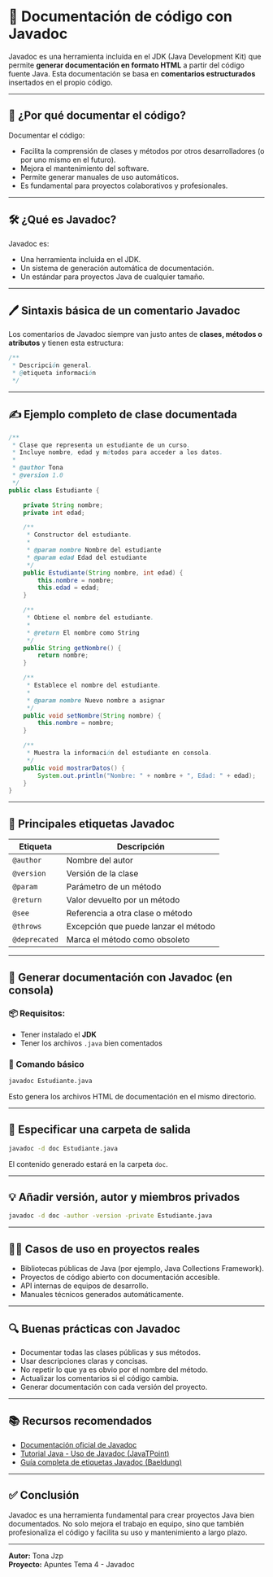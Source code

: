 # 📄 Documentación de código con Javadoc

Javadoc es una herramienta incluida en el JDK (Java Development Kit) que permite **generar documentación en formato HTML** a partir del código fuente Java. Esta documentación se basa en **comentarios estructurados** insertados en el propio código.

---

## 🧠 ¿Por qué documentar el código?

Documentar el código:
- Facilita la comprensión de clases y métodos por otros desarrolladores (o por uno mismo en el futuro).
- Mejora el mantenimiento del software.
- Permite generar manuales de uso automáticos.
- Es fundamental para proyectos colaborativos y profesionales.

---

## 🛠 ¿Qué es Javadoc?

Javadoc es:
- Una herramienta incluida en el JDK.
- Un sistema de generación automática de documentación.
- Un estándar para proyectos Java de cualquier tamaño.

---

## 🖊 Sintaxis básica de un comentario Javadoc

Los comentarios de Javadoc siempre van justo antes de **clases, métodos o atributos** y tienen esta estructura:

```java
/**
 * Descripción general.
 * @etiqueta información
 */
```

---

## ✍️ Ejemplo completo de clase documentada

```java
/**
 * Clase que representa un estudiante de un curso.
 * Incluye nombre, edad y métodos para acceder a los datos.
 * 
 * @author Tona
 * @version 1.0
 */
public class Estudiante {

    private String nombre;
    private int edad;

    /**
     * Constructor del estudiante.
     * 
     * @param nombre Nombre del estudiante
     * @param edad Edad del estudiante
     */
    public Estudiante(String nombre, int edad) {
        this.nombre = nombre;
        this.edad = edad;
    }

    /**
     * Obtiene el nombre del estudiante.
     * 
     * @return El nombre como String
     */
    public String getNombre() {
        return nombre;
    }

    /**
     * Establece el nombre del estudiante.
     * 
     * @param nombre Nuevo nombre a asignar
     */
    public void setNombre(String nombre) {
        this.nombre = nombre;
    }

    /**
     * Muestra la información del estudiante en consola.
     */
    public void mostrarDatos() {
        System.out.println("Nombre: " + nombre + ", Edad: " + edad);
    }
}
```

---

## 🧷 Principales etiquetas Javadoc

| Etiqueta | Descripción |
|---------|-------------|
| `@author` | Nombre del autor |
| `@version` | Versión de la clase |
| `@param` | Parámetro de un método |
| `@return` | Valor devuelto por un método |
| `@see` | Referencia a otra clase o método |
| `@throws` | Excepción que puede lanzar el método |
| `@deprecated` | Marca el método como obsoleto |

---

## 🔧 Generar documentación con Javadoc (en consola)

### 📦 Requisitos:
- Tener instalado el **JDK**
- Tener los archivos `.java` bien comentados

### 🧪 Comando básico

```bash
javadoc Estudiante.java
```

Esto genera los archivos HTML de documentación en el mismo directorio.

---

## 📁 Especificar una carpeta de salida

```bash
javadoc -d doc Estudiante.java
```

El contenido generado estará en la carpeta `doc`.

---

## 💡 Añadir versión, autor y miembros privados

```bash
javadoc -d doc -author -version -private Estudiante.java
```
---

## 🧑‍🏫 Casos de uso en proyectos reales

- Bibliotecas públicas de Java (por ejemplo, Java Collections Framework).
- Proyectos de código abierto con documentación accesible.
- API internas de equipos de desarrollo.
- Manuales técnicos generados automáticamente.

---

## 🔍 Buenas prácticas con Javadoc

- Documentar todas las clases públicas y sus métodos.
- Usar descripciones claras y concisas.
- No repetir lo que ya es obvio por el nombre del método.
- Actualizar los comentarios si el código cambia.
- Generar documentación con cada versión del proyecto.

---

## 📚 Recursos recomendados

- [Documentación oficial de Javadoc](https://docs.oracle.com/javase/8/docs/technotes/tools/windows/javadoc.html)
- [Tutorial Java - Uso de Javadoc (JavaTPoint)](https://www.javatpoint.com/javadoc-tool)
- [Guía completa de etiquetas Javadoc (Baeldung)](https://www.baeldung.com/javadoc)

---

## ✅ Conclusión

Javadoc es una herramienta fundamental para crear proyectos Java bien documentados. No solo mejora el trabajo en equipo, sino que también profesionaliza el código y facilita su uso y mantenimiento a largo plazo.

---

**Autor:** Tona Jzp  
**Proyecto:** Apuntes Tema 4 - Javadoc  


